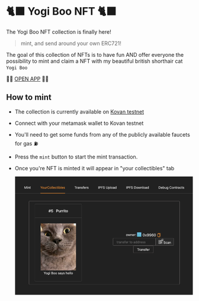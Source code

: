 # 🐈‍⬛ Yogi Boo NFT 🐈‍⬛

The Yogi Boo NFT collection is finally here!

> mint, and send around your own ERC721!

The goal of this collection of NFTs is to have fun AND offer everyone the possibility to mint and claim a NFT with my beautiful british shorthair cat `Yogi Boo`

🚀🚀 [OPEN APP](https://yogi-boo-nft.netlify.app/) 🚀🚀

## How to mint

- The collection is currently available on [ Kovan testnet ](https://kovan-testnet.github.io/website/)

- Connect with your metamask wallet to Kovan testnet

- ️You'll need to get some funds from any of the publicly available faucets for gas ⛽

- Press the `mint` button to start the mint transaction.

- Once you're NFT is minted it will appear in "your collectibles" tab

  ![img](your-collectibles.png)
